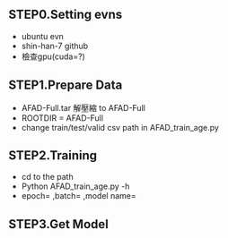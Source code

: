 ## STEP0.Setting evns
- ubuntu evn
- shin-han-7 github
- 檢查gpu(cuda=?)

## STEP1.Prepare Data
- AFAD-Full.tar 解壓縮 to AFAD-Full
- ROOTDIR = AFAD-Full
- change train/test/valid csv path in AFAD_train_age.py

## STEP2.Training
- cd to the path
- Python AFAD_train_age.py -h
- epoch= ,batch= ,model name=

## STEP3.Get Model